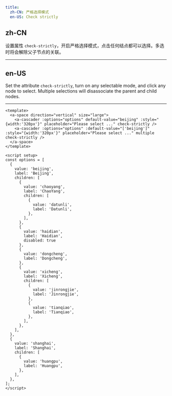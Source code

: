 ```yaml
title:
  zh-CN: 严格选择模式
  en-US: Check strictly
```

## zh-CN

设置属性 `check-strictly`，开启严格选择模式，点击任何结点都可以选择。多选时将会解除父子节点的关联。

---

## en-US

Set the attribute `check-strictly`, turn on any selectable mode, and click any node to select. Multiple selections will disassociate the parent and child nodes.

---

```vue
<template>
  <a-space direction="vertical" size="large">
    <a-cascader :options="options" default-value="beijing" :style="{width:'320px'}" placeholder="Please select ..." check-strictly />
    <a-cascader :options="options" :default-value="['beijing']" :style="{width:'320px'}" placeholder="Please select ..." multiple check-strictly />
  </a-space>
</template>

<script setup>
const options = [
  {
    value: 'beijing',
    label: 'Beijing',
    children: [
      {
        value: 'chaoyang',
        label: 'ChaoYang',
        children: [
          {
            value: 'datunli',
            label: 'Datunli',
          },
        ],
      },
      {
        value: 'haidian',
        label: 'Haidian',
        disabled: true
      },
      {
        value: 'dongcheng',
        label: 'Dongcheng',
      },
      {
        value: 'xicheng',
        label: 'Xicheng',
        children: [
          {
            value: 'jinrongjie',
            label: 'Jinrongjie',
          },
          {
            value: 'tianqiao',
            label: 'Tianqiao',
          },
        ],
      },
    ],
  },
  {
    value: 'shanghai',
    label: 'Shanghai',
    children: [
      {
        value: 'huangpu',
        label: 'Huangpu',
      },
    ],
  },
];
</script>
```
